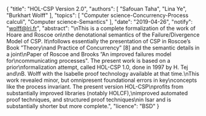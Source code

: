 {
    "title": "HOL-CSP Version 2.0",
    "authors": [
        "Safouan Taha",
        "Lina Ye",
        "Burkhart Wolff"
    ],
    "topics": [
        "Computer science-Concurrency-Process calculi",
        "Computer science-Semantics"
    ],
    "date": "2019-04-26",
    "notify": "wolff@lri.fr",
    "abstract": "\nThis is a complete formalization of the work of Hoare and Roscoe on\nthe denotational semantics of the Failure/Divergence Model of CSP. It\nfollows essentially the presentation of CSP in Roscoe’s Book ”Theory\nand Practice of Concurrency” [8] and the semantic details in a joint\nPaper of Roscoe and Brooks ”An improved failures model for\ncommunicating processes\".  The present work is based on a prior\nformalization attempt, called HOL-CSP 1.0, done in 1997 by H. Tej and\nB. Wolff with the Isabelle proof technology available at that time.\nThis work revealed minor, but omnipresent foundational errors in key\nconcepts like the process invariant. The present version HOL-CSP\nprofits from substantially improved libraries (notably HOLCF),\nimproved automated proof techniques, and structured proof techniques\nin Isar and is substantially shorter but more complete.",
    "licence": "BSD"
}
